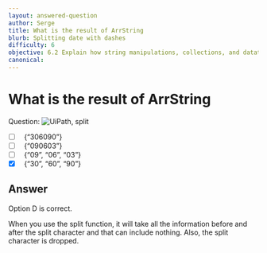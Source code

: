 ```yaml
---
layout: answered-question
author: Serge
title: What is the result of ArrString
blurb: Splitting date with dashes
difficulty: 6
objective: 6.2 Explain how string manipulations, collections, and datatables are used for data manipulation
canonical: 
---
```


<h1>What is the result of ArrString</h1>

Question:  <img src="https://github.com/uipath-certification/uipath-certification.github.io/blob/master/assets/Split-datedashes.jpg" class="img-fluid" alt="UiPath, split">

 - [ ] &nbsp;  {“306090”}
 - [ ] &nbsp;  {“090603”}
 - [ ] &nbsp;  {“09”, “06”, “03”}
 - [X] &nbsp;  {“30”, “60”, “90”}

## Answer

Option D is correct.

When you use the split function, it will take all the information before and after the split character and that can include nothing.  Also, the split character is dropped.

